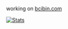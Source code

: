 working on [bcibin.com](https://bcibin.com)

[![Stats](https://github-readme-stats.vercel.app/api?username=jwmke&show_icons=true&bg_color=90,5cdb94,05396b&text_color=edf5e1&title_color=05396b&icon_color=05396b&border_radius=10&border_color=edf5e1&hide_title=true)](https://github.com/anuraghazra/github-readme-stats)
